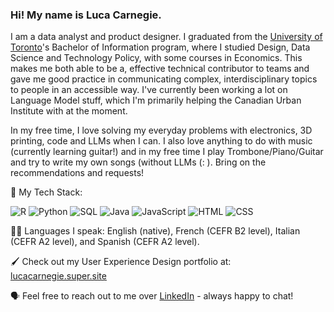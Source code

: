 ### Hi! My name is Luca Carnegie. 

I am a data analyst and product designer. I graduated from the [University of Toronto](https://www.utoronto.ca/)'s Bachelor of Information program, where I studied Design, Data Science and Technology Policy, with some courses in Economics. This makes me both able to be a, effective technical contributor to teams and gave me good practice in communicating complex, interdisciplinary topics to people in an accessible way. I've currently been working a lot on Language Model stuff, which I'm primarily helping the Canadian Urban Institute with at the moment.

In my free time, I love solving my everyday problems with electronics, 3D printing, code and LLMs when I can. I also love anything to do with music (currently learning guitar!) and in my free time I play Trombone/Piano/Guitar and try to write my own songs (without LLMs (: ). Bring on the recommendations and requests!

💾 My Tech Stack:

![R](https://img.shields.io/badge/R-276DC3?style=for-the-badge&logo=r&logoColor=white)
![Python](https://img.shields.io/badge/Python-3776AB?style=for-the-badge&logo=python&logoColor=white)
![SQL](https://img.shields.io/badge/SQL-4479A1?style=for-the-badge&logo=postgresql&logoColor=white)
![Java](https://img.shields.io/badge/Java-ED8B00?style=for-the-badge&logo=java&logoColor=white)
![JavaScript](https://img.shields.io/badge/JavaScript-F7DF1E?style=for-the-badge&logo=javascript&logoColor=black)
![HTML](https://img.shields.io/badge/HTML5-E34F26?style=for-the-badge&logo=html5&logoColor=white)
![CSS](https://img.shields.io/badge/CSS3-1572B6?style=for-the-badge&logo=css3&logoColor=white)

🧑🏻 Languages I speak: English (native), French (CEFR B2 level), Italian (CEFR A2 level), and Spanish (CEFR A2 level). 

🖌️ Check out my User Experience Design portfolio at: [lucacarnegie.super.site](https://lucacarnegie.super.site/)

🗣️ Feel free to reach out to me over [LinkedIn](http://linkedin.com/in/lucacarnegie) - always happy to chat!

